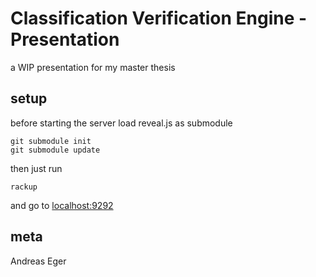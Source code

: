 Classification Verification Engine - Presentation
===

a WIP presentation for my master thesis

setup
---

before starting the server load reveal.js as submodule

    git submodule init
    git submodule update

then just run

    rackup

and go to [localhost:9292](localhost:9292)

meta
---

Andreas Eger